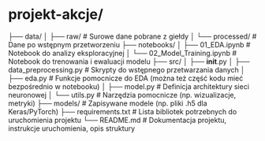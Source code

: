 # projekt-akcje/
├── data/
│   ├── raw/                # Surowe dane pobrane z giełdy
│   └── processed/          # Dane po wstępnym przetworzeniu
├── notebooks/
│   ├── 01_EDA.ipynb        # Notebook do analizy eksploracyjnej
│   └── 02_Model_Training.ipynb  # Notebook do trenowania i ewaluacji modelu
├── src/
│   ├── __init__.py
│   ├── data_preprocessing.py  # Skrypty do wstępnego przetwarzania danych
│   ├── eda.py                 # Funkcje pomocnicze do EDA (można też część kodu mieć bezpośrednio w notebooku)
│   ├── model.py               # Definicja architektury sieci neuronowej
│   └── utils.py               # Narzędzia pomocnicze (np. wizualizacje, metryki)
├── models/                    # Zapisywane modele (np. pliki .h5 dla Keras/PyTorch)
├── requirements.txt           # Lista bibliotek potrzebnych do uruchomienia projektu
└── README.md                  # Dokumentacja projektu, instrukcje uruchomienia, opis struktury